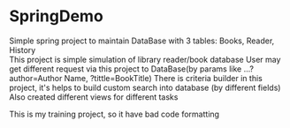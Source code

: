 # SpringDemo

Simple spring project to maintain DataBase with 3 tables: Books, Reader, History  
This project is simple simulation of library reader/book database
User may get different request via this project to DataBase(by params like ...?author=Author Name, ?tittle=BookTitle)
There is criteria builder in this project, it's helps to build custom search into database (by different fields)
Also created different views for different tasks

This is my training project, so it have bad code formatting
